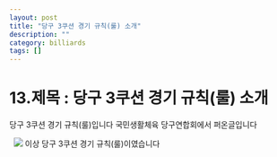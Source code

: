 ```yaml
---
layout: post
title: "당구 3쿠션 경기 규칙(룰) 소개"
description: ""
category: billiards
tags: []
---
```


# 13.제목 : 당구 3쿠션 경기 규칙(룰) 소개

당구 3쿠션 경기 규칙(룰)입니다
국민생활체육 당구연합회에서 퍼온글입니다
 
 
 

 
<img src="img/3-13.jpg">
이상 당구 3쿠션 경기 규칙(룰)이였습니다
